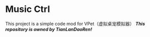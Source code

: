 # Music Ctrl
This project is a simple code mod for VPet（虚拟桌宠模拟器）
***This repository is owned by TianLanDaoRen!***